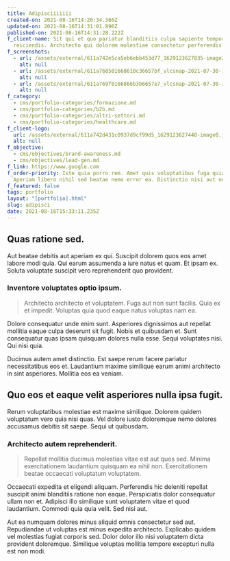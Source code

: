 ```yaml
---
title: Adipisciiiiiii
created-on: 2021-08-16T14:20:34.366Z
updated-on: 2021-08-16T14:31:01.896Z
published-on: 2021-08-16T14:31:28.222Z
f_client-name: Sit qui et quo pariatur blanditiis culpa sapiente tempore
  reiciendis. Architecto qui dolorem molestiae consectetur perferendis ad. Ea p
f_screenshots:
  - url: /assets/external/611a742e5ca5eb6ebb453d77_1629123627835-image2.jpg
    alt: null
  - url: /assets/external/611a768501668610c36657bf_vlcsnap-2021-07-30-17h33m52s584.png
    alt: null
  - url: /assets/external/611a769f0166866b3b6657e7_vlcsnap-2021-07-30-17h28m30s911.png
    alt: null
f_category:
  - cms/portfolio-categories/formazione.md
  - cms/portfolio-categories/b2b.md
  - cms/portfolio-categories/altri-settori.md
  - cms/portfolio-categories/healthcare.md
f_client-logo:
  url: /assets/external/611a742d431c0937d9cf99d5_1629123627440-image8.jpg
  alt: null
f_objective:
  - cms/objectives/brand-awareness.md
  - cms/objectives/lead-gen.md
f_link: https://www.google.com
f_order-priority: Iste quia porro rem. Amet quis voluptatibus fuga quia debitis.
  Aperiam libero nihil sed beatae nemo error ea. Distinctio nisi aut nesc
f_featured: false
tags: portfolio
layout: "[portfolio].html"
slug: adipisci
date: 2021-08-16T15:33:11.235Z
---
```


Quas ratione sed.
-----------------

Aut beatae debitis aut aperiam ex qui. Suscipit dolorem quos eos amet labore modi quia. Qui earum assumenda a iure natus et quam. Et ipsam ex. Soluta voluptate suscipit vero reprehenderit quo provident.

### Inventore voluptates optio ipsum.

> Architecto architecto et voluptatem. Fuga aut non sunt facilis. Quia ex et impedit. Voluptas quia quod eaque natus voluptas nam ea.

Dolore consequatur unde enim sunt. Asperiores dignissimos aut repellat mollitia eaque culpa deserunt sit fugit. Nobis et quibusdam et. Sunt consequatur quas ipsam quisquam dolores nulla esse. Sequi voluptates nisi. Qui nisi quia.

Ducimus autem amet distinctio. Est saepe rerum facere pariatur necessitatibus eos et. Laudantium maxime similique earum animi architecto in sint asperiores. Mollitia eos ea veniam.

Quo eos et eaque velit asperiores nulla ipsa fugit.
---------------------------------------------------

Rerum voluptatibus molestiae est maxime similique. Dolorem quidem voluptatum vero quia nisi quas. Vel dolore iusto doloremque nemo dolores accusamus debitis sit saepe. Sequi ut quibusdam.

### Architecto autem reprehenderit.

> Repellat mollitia ducimus molestias vitae est aut quos sed. Minima exercitationem laudantium quisquam ea nihil non. Exercitationem beatae occaecati voluptatum voluptatem.

Occaecati expedita et eligendi aliquam. Perferendis hic deleniti repellat suscipit animi blanditiis ratione non eaque. Perspiciatis dolor consequatur ullam non et. Adipisci illo similique sunt voluptatem vitae et quod laudantium. Commodi quia quia velit. Sed nisi aut.

Aut ea numquam dolores minus aliquid omnis consectetur sed aut. Repudiandae ut voluptas est minus expedita architecto. Explicabo quidem vel molestias fugiat corporis sed. Dolor dolor illo nisi voluptatem dicta provident doloremque. Similique voluptas mollitia tempore excepturi nulla est non modi.
